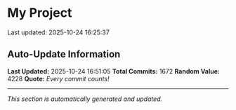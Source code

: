 # My Project


Last updated: 2025-10-24 16:25:37















































































































































































































































































































































































































































































































































































































































































































































































































































































































































































































































































































































































































































































































































































































































































































































































































































































































































































































































































































































































































































































































































## Auto-Update Information

**Last Updated:** 2025-10-24 16:51:05
**Total Commits:** 1672
**Random Value:** 4228
**Quote:** _Every commit counts!_

---
_This section is automatically generated and updated._